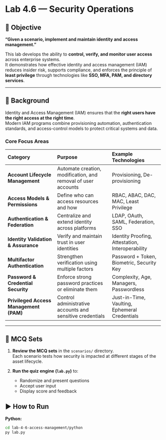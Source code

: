# Lab 4.6 — Security Operations

## 🎯 Objective
**“Given a scenario, implement and maintain identity and access management.”**

This lab develops the ability to **control, verify, and monitor user access** across enterprise systems.  
It demonstrates how effective identity and access management (IAM) reduces insider risk, supports compliance, and enforces the principle of **least privilege** through technologies like **SSO, MFA, PAM, and directory services**.

---

## 📖 Background

Identity and Access Management (IAM) ensures that the **right users have the right access at the right time**.  
Modern IAM programs combine provisioning automation, authentication standards, and access-control models to protect critical systems and data.

### Core Focus Areas

| Category | Purpose | Example Technologies |
|:--|:--|:--|
| **Account Lifecycle Management** | Automate creation, modification, and removal of user accounts | Provisioning, De-provisioning |
| **Access Models & Permissions** | Define who can access resources and how | RBAC, ABAC, DAC, MAC, Least Privilege |
| **Authentication & Federation** | Centralize and extend identity across platforms | LDAP, OAuth, SAML, Federation, SSO |
| **Identity Validation & Assurance** | Verify and maintain trust in user identities | Identity Proofing, Attestation, Interoperability |
| **Multifactor Authentication** | Strengthen verification using multiple factors | Password + Token, Biometric, Security Key |
| **Password & Credential Security** | Enforce strong password practices or eliminate them | Complexity, Age, Managers, Passwordless |
| **Privileged Access Management (PAM)** | Control administrative accounts and sensitive credentials | Just-in-Time, Vaulting, Ephemeral Credentials |

---

## 🧩 MCQ Sets

1. **Review the MCQ sets** in the `scenarios/` directory.  
   Each scenario tests how security is impacted at different stages of the asset lifecycle.

2. **Run the quiz engine (`lab.py`)** to:
   - Randomize and present questions  
   - Accept user input  
   - Display score and feedback  

## ▶️ How to Run

**Python:**
```bash
cd lab-4-6-access-management/python
py lab.py
